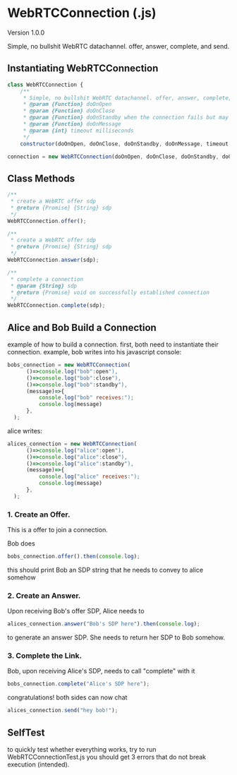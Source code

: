 # WebRTCConnection (.js)

Version 1.0.0

Simple, no bullshit WebRTC datachannel. offer, answer, complete, and send.


## Instantiating WebRTCConnection

```js
class WebRTCConnection {
    /**
     * Simple, no bullshit WebRTC datachannel. offer, answer, complete, and send.
     * @param {Function} doOnOpen
     * @param {Function} doOnClose
     * @param {Function} doOnStandby when the connection fails but may reopen again
     * @param {Function} doOnMessage
     * @param {int} timeout milliseconds
     */
    constructor(doOnOpen, doOnClose, doOnStandby, doOnMessage, timeout = 1000*60*60*24)
```

```js
connection = new WebRTCConnection(doOnOpen, doOnClose, doOnStandby, doOnMessage, timeout = 1000*60*60*24);
```

## Class Methods

```js
/**
 * create a WebRTC offer sdp
 * @return {Promise} {String} sdp
 */
WebRTCConnection.offer();
```

```js
/**
 * create a WebRTC offer sdp
 * @return {Promise} {String} sdp
 */
WebRTCConnection.answer(sdp);
```

```js
/**
 * complete a connection
 * @param {String} sdp
 * @return {Promise} void on successfully established connection
 */
WebRTCConnection.complete(sdp);
```


## Alice and Bob Build a Connection

example of how to build a connection. first, both need to instantiate their connection. example, bob writes into his javascript console:

```js
bobs_connection = new WebRTCConnection(
      ()=>console.log("bob":open"),
      ()=>console.log("bob":close"),
      ()=>console.log("bob":standby"),
      (message)=>{
          console.log("bob" receives:");
          console.log(message)
      },
  );
```


alice writes:
```js
alices_connection = new WebRTCConnection(
      ()=>console.log("alice":open"),
      ()=>console.log("alice":close"),
      ()=>console.log("alice":standby"),
      (message)=>{
          console.log("alice" receives:");
          console.log(message)
      },
  );
```

### 1. Create an Offer.
This is a offer to join a connection.

Bob does
```js
bobs_connection.offer().then(console.log);
```

this should print Bob an SDP string that he needs to convey to alice somehow

### 2. Create an Answer.

Upon receiving Bob's offer SDP, Alice needs to

```js
alices_connection.answer("Bob's SDP here").then(console.log);
```

to generate an answer SDP. She needs to return her SDP to Bob somehow.

### 3. Complete the Link.

Bob, upon receiving Alice's SDP, needs to call "complete" with it

```js
bobs_connection.complete("Alice's SDP here");
```

congratulations! both sides can now chat

```js
alices_connection.send("hey bob!");
```

## SelfTest
to quickly test whether everything works, try to run WebRTCConnectionTest.js you should get 3 errors that do not break execution (intended).